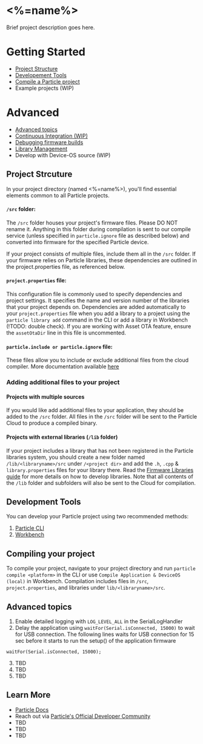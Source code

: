 # <%=name%>

Brief project description goes here.

<!---
Explain what the project does and its purpose. Mention any prerequisites, such as the required hardware and software.
Example: The "Smart Home Temperature and Light Control System" is a project aimed at enhancing home comfort and energy efficiency. This project leverages an XYZ microcontroller and various sensors to automate temperature and lighting control within a home environment.
-->

# Getting Started

- [Project Structure](#project-strcuture)
- [Developement Tools](#development-tools)
- [Compile a Particle project](#compiling-your-project)
- Example projects (WIP)

# Advanced
- [Advanced topics](#advanced-topics)
- [Continuous Integration (WIP)](https://docs.particle.io/firmware/best-practices/github-actions/)
- [Debugging firmware builds](https://docs.particle.io/troubleshooting/guides/build-tools-troubleshooting/debugging-firmware-builds/)
- [Library Management](https://docs.particle.io/getting-started/developer-tools/workbench/#particle-libraries)
- Develop with Device-OS source (WIP)

## Project Strcuture

In your project directory (named <%=name%>), you'll find essential elements common to all Particle projects.

#### ```/src``` folder:  
The `/src` folder houses your project's firmware files. Please DO NOT rename it. Anything in this folder during compilation is sent to our compile service (unless specified in `particle.ignore` file as described below) and converted into firmware for the specified Particle device.

If your project consists of multiple files, include them all in the `/src` folder. If your firmware relies on Particle libraries, these dependencies are outlined in the project.properties file, as referenced below.

#### ```project.properties``` file:  
This configuration file is commonly used to specify dependencies and project settings. It specifies the name and version number of the libraries that your project depends on. Dependencies are added automatically to your `project.properties` file when you add a library to a project using the `particle library add` command in the CLI or add a library in Workbench (!TODO: double check). If you are working with Asset OTA feature, ensure the `assetOtaDir` line in this file is uncommented.

#### ```particle.include or particle.ignore``` file:
These files allow you to include or exclude additional files from the cloud compiler. More documentation available [here](https://docs.particle.io/getting-started/device-os/firmware-libraries/#particle-include-and-particle-ignore)

### Adding additional files to your project

#### Projects with multiple sources
If you would like add additional files to your application, they should be added to the `/src` folder. All files in the `/src` folder will be sent to the Particle Cloud to produce a compiled binary.

#### Projects with external libraries (```/lib``` folder)
If your project includes a library that has not been registered in the Particle libraries system, you should create a new folder named `/lib/<libraryname>/src` under `/<project dir>` and add the `.h`, `.cpp` & `library.properties` files for your library there. Read the [Firmware Libraries guide](https://docs.particle.io/guide/tools-and-features/libraries/) for more details on how to develop libraries. Note that all contents of the `/lib` folder and subfolders will also be sent to the Cloud for compilation.

## Development Tools

You can develop your Particle project using two recommended methods:

1. [Particle CLI](https://docs.particle.io/getting-started/developer-tools/cli/)
2. [Workbench](https://docs.particle.io/quickstart/workbench/)

## Compiling your project

To compile your project, navigate to your project directory and run `particle compile <platform>` in the CLI or use `Compile Application & DeviceOS (local)` in Workbench. Compilation includes files in `/src`, `project.properties`, and libraries under `lib/<libraryname>/src`.

## Advanced topics

1. Enable detailed logging with `LOG_LEVEL_ALL` in the SerialLogHandler
2. Delay the application using `waitFor(Serial.isConnected, 15000)` to wait for USB connection. The following lines waits for USB connection for 15 sec before it starts to run the setup() of the application firmware

```
waitFor(Serial.isConnected, 15000);
```
3. TBD
4. TBD
5. TBD


## Learn More
- [Particle Docs](https://docs.particle.io/getting-started/getting-started/)
- Reach out via [Particle's Official Developer Community](https://community.particle.io/)
- TBD
- TBD
- TBD

